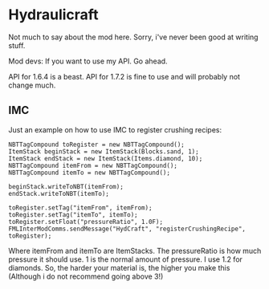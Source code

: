Hydraulicraft
=============

Not much to say about the mod here. Sorry, i've never been good at writing stuff.

Mod devs: If you want to use my API. Go ahead.

API for 1.6.4 is a beast. API for 1.7.2 is fine to use and will probably not change much.

## IMC ##
Just an example on how to use IMC to register crushing recipes:

	NBTTagCompound toRegister = new NBTTagCompound();
    ItemStack beginStack = new ItemStack(Blocks.sand, 1);
    ItemStack endStack = new ItemStack(Items.diamond, 10);
    NBTTagCompound itemFrom = new NBTTagCompound();
	NBTTagCompound itemTo = new NBTTagCompound();

    beginStack.writeToNBT(itemFrom);  
    endStack.writeToNBT(itemTo);

    toRegister.setTag("itemFrom", itemFrom);
    toRegister.setTag("itemTo", itemTo);
    toRegister.setFloat("pressureRatio", 1.0F);
    FMLInterModComms.sendMessage("HydCraft", "registerCrushingRecipe", toRegister);

Where itemFrom and itemTo are ItemStacks.
The pressureRatio is how much pressure it should use. 1 is the normal amount of pressure. I use 1.2 for diamonds. So, the harder your material is, the higher you make this (Although i do not recommend going above 3!)
